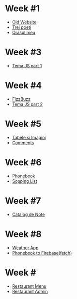 
<h1>Week #1</h1>
<ul>
<li><a href="https://miualinionut.github.io/siit_06/cristina.cristache/s1/t01/index.html">Old Website</a>
<li><a href="https://miualinionut.github.io/siit_06/cristina.cristache/s1/t01.2/index.html">Trei poeti</a></li>
<li><a href="https://miualinionut.github.io/siit_06/cristina.cristache/s1/t01.3/index.html">Orasul meu</a></li>
</ul>
  
<h1>Week #3</h1>
<ul>
<li><a href="https://github.com/miualinionut/siit_06/blob/master/cristina.cristache/s3/file.js">Tema JS part 1</a>
</ul>
  
<h1>Week #4</h1>
<ul>
  <li><a href="https://github.com/miualinionut/siit_06/blob/master/cristina.cristache/s4/FizzBuzz/file.js">FizzBuzz</a>
<li><a href="https://github.com/miualinionut/siit_06/blob/master/cristina.cristache/s4/Homework/file.js">Tema JS part 2</a>
</ul>
  
<h1>Week #5</h1>
<ul>
<li><a href="https://miualinionut.github.io/siit_06/cristina.cristache/s5/Homework/img-table/index.html">Tabele si Imagini</a>
<li><a href="https://miualinionut.github.io/siit_06/cristina.cristache/s5/comments.html">Comments</a>
</ul>

<h1>Week #6</h1>
<ul>
<li><a href="https://miualinionut.github.io/siit_06/cristina.cristache/s6/phonebook/phone-book.html">Phonebook</a>
<li><a href="https://miualinionut.github.io/siit_06/cristina.cristache/s6/Homework/shoplist.html">Sopping List</a>
</ul>


<h1>Week #7</h1>
<ul>
<li><a href="https://miualinionut.github.io//siit_06/cristina.cristache/s7/homework/index.html">Catalog de Note</a>
</ul>

<h1>Week #8</h1>
<ul>
<li><a href="https://miualinionut.github.io/siit_06/cristina.cristache/s8/weather-app/weather.html">Weather App</a>
<li><a href="https://miualinionut.github.io/siit_06/cristina.cristache/s8/firebase/phoneBook/index.html">Phonebook to Firebase(fetch)</a>
</ul>

<h1>Week #</h1>
<ul>
<li><a href="https://miualinionut.github.io/siit_06/cristina.cristache/s9/Homework/index.html">Restaurant Menu</a>
<li><a href="https://miualinionut.github.io/siit_06/cristina.cristache/s9/Homework/pages/admin.html">Restaurant Admin</a>
</ul>

